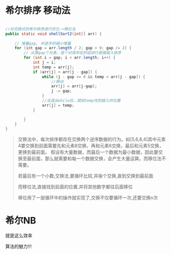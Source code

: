 
# 希尔排序 移动法

```java

//对交换式的希尔排序进行优化->移位法
public static void shellSort2(int[] arr) {
    
    // 增量gap, 并逐步的缩小增量
    for (int gap = arr.length / 2; gap > 0; gap /= 2) {
        // 从第gap个元素，逐个对其所在的组进行直接插入排序
        for (int i = gap; i < arr.length; i++) {
            int j = i;
            int temp = arr[j];
            if (arr[j] < arr[j - gap]) {
                while (j - gap >= 0 && temp < arr[j - gap]) {
                    //移动
                    arr[j] = arr[j-gap];
                    j -= gap;
                }
                //当退出while后，就给temp找到插入的位置
                arr[j] = temp;
            }

        }
    }
}
```

>交换法中，每次排序都存在交换两个逆序数据的行为。如[5,6,8,4]其中元素4要交换到前面需要先和元素8交换，再和元素6交换，最后和元素5交换，更换到最前面。
假设有大量数据，而最后一个数据为最小数据，因此要交换至最前面，那么就需要和每一个数据交换，会产生大量运算。而移位法不需要。
>
>若最后有一个小数,交换法,要循环比较,并挨个交换,直到交换到最前面
>
>而移位法,直接找到前面的位置,并将其他数字都往后面移位
>
>移位用了一层循环中的操作就实现了,交换不仅要循环一次,还要交换n次
>


# 希尔NB

就是这么效率

算法的魅力!!!



